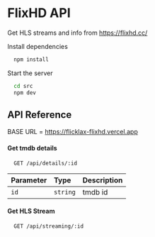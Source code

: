 
# FlixHD API


Get HLS streams and info from https://flixhd.cc/



Install dependencies

```bash
  npm install
```

Start the server

```bash
  cd src
  npm dev
```


## API Reference

BASE URL = https://flicklax-flixhd.vercel.app
#### Get tmdb details

```
  GET /api/details/:id
```

| Parameter | Type     | Description                |
| :-------- | :------- | :------------------------- |
| `id` | `string` | tmdb id |



#### Get HLS Stream

```
  GET /api/streaming/:id
```





